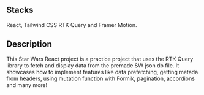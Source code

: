## Stacks

React, Tailwind CSS RTK Query and Framer Motion.

## Description

This Star Wars React project is a practice project that uses the RTK Query library to fetch and display data from the premade SW json db file. 
It showcases how to implement features like data prefetching, getting metada from headers, using mutation function with Formik, pagination, accordions and many more!
